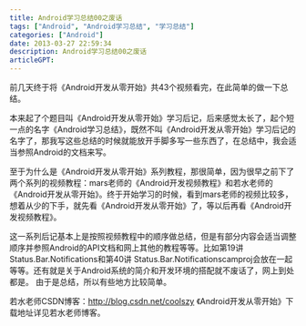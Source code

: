 ```yaml
---
title: Android学习总结00之废话
tags: ["Android", "Android学习总结", "学习总结"]
categories: ["Android"]
date: 2013-03-27 22:59:34
description: Android学习总结00之废话
articleGPT: 
---
```


前几天终于将《Android开发从零开始》共43个视频看完，在此简单的做一下总结。

本来起了个题目叫《Android开发从零开始》学习后记，后来感觉太长了，起个短一点的名字《Android学习总结》，既然不叫《Android开发从零开始》学习后记的名字了，那我写这些总结的时候就能放开手脚多写一些东西了，在总结中，我会适当参照Android的文档来写。

至于为什么是《Android开发从零开始》系列教程，那很简单，因为很早之前下了两个系列的视频教程：mars老师的《Android开发视频教程》和若水老师的《Android开发从零开始》。终于开始学习的时候，看到mars老师的视频比较多，想着从少的下手，就先看《Android开发从零开始》了，等以后再看《Android开发视频教程》。

这一系列后记基本上是按照视频教程中的顺序做总结，但是有部分内容会适当调整顺序并参照Android的API文档和网上其他的教程等等。比如第19讲
Status.Bar.Notifications和第40讲
Status.Bar.Notificationscamproj会放在一起等等。还有就是关于Android系统的简介和开发环境的搭配就不废话了，网上到处都是。
由于是总结，所以有些地方比较简单。

若水老师CSDN博客：<http://blog.csdn.net/coolszy> 《Android开发从零开始》下载地址详见若水老师博客。

